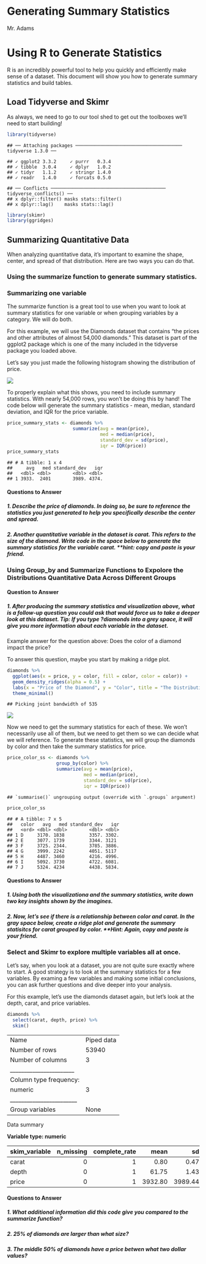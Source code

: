 Generating Summary Statistics
================
Mr. Adams

# Using R to Generate Statistics

R is an incredibly powerful tool to help you quickly and efficiently
make sense of a dataset. This document will show you how to generate
summary statistics and build tables.

## Load Tidyverse and Skimr

As always, we need to go to our tool shed to get out the toolboxes we’ll
need to start building\!

``` r
library(tidyverse)
```

    ## ── Attaching packages ─────────────────────────────────────── tidyverse 1.3.0 ──

    ## ✓ ggplot2 3.3.2     ✓ purrr   0.3.4
    ## ✓ tibble  3.0.4     ✓ dplyr   1.0.2
    ## ✓ tidyr   1.1.2     ✓ stringr 1.4.0
    ## ✓ readr   1.4.0     ✓ forcats 0.5.0

    ## ── Conflicts ────────────────────────────────────────── tidyverse_conflicts() ──
    ## x dplyr::filter() masks stats::filter()
    ## x dplyr::lag()    masks stats::lag()

``` r
library(skimr)
library(ggridges)
```

## Summarizing Quantitative Data

When analyzing quantitative data, it’s important to examine the shape,
center, and spread of that distribution. Here are two ways you can do
that.

### Using the summarize function to generate summary statistics.

### Summarizing one variable

The summarize function is a great tool to use when you want to look at
summary statistics for one variable or when grouping variables by a
category. We will do both.

For this example, we will use the Diamonds dataset that contains “the
prices and other attributes of almost 54,000 diamonds.” This dataset is
part of the ggplot2 package which is one of the many included in the
tidyverse package you loaded above.

Let’s say you just made the following histogram showing the distribution
of price.

![](3--Generating-Summary-Statistics_files/figure-gfm/price%20density%20curve,%20-1.png)<!-- -->

To properly explain what this shows, you need to include summary
statistics. With nearly 54,000 rows, you won’t be doing this by hand\!
The code below will generate the summary statistics - mean, median,
standard deviation, and IQR for the price variable.

``` r
price_summary_stats <- diamonds %>%
                        summarize(avg = mean(price), 
                                  med = median(price), 
                                  standard_dev = sd(price), 
                                  iqr = IQR(price))
price_summary_stats
```

    ## # A tibble: 1 x 4
    ##     avg   med standard_dev   iqr
    ##   <dbl> <dbl>        <dbl> <dbl>
    ## 1 3933.  2401        3989. 4374.

#### Questions to Answer

##### 1\. Describe the price of diamonds. In doing so, be sure to reference the statistics you just generated to help you specifically describe the center and spread.

##### 2\. Another quantitative variable in the dataset is carat. This refers to the size of the diamond. Write code in the space below to generate the summary statistics for the variable carat. \*\*hint: copy and paste is your friend.

### Using Group\_by and Summarize Functions to Expolore the Distributions Quantitative Data Across Different Groups

#### Question to Answer

##### 1\. After producing the summary statistics and visualization above, what is a follow-up question you could ask that would force us to take a deeper look at this dataset. Tip: If you type ?diamonds into a grey space, it will give you more information about each variable in the dataset.

Example answer for the question above: Does the color of a diamond
impact the price?

To answer this question, maybe you start by making a ridge plot.

``` r
diamonds %>%
  ggplot(aes(x = price, y = color, fill = color, color = color)) +
  geom_density_ridges(alpha = 0.5) +
  labs(x = "Price of the Diamond", y = "Color", title = "The Distribution of Diamond Prices by Color") +
  theme_minimal()
```

    ## Picking joint bandwidth of 535

![](3--Generating-Summary-Statistics_files/figure-gfm/price%20color%20ridge%20plot-1.png)<!-- -->

Now we need to get the summary statistics for each of these. We won’t
necessarily use all of them, but we need to get them so we can decide
what we will reference. To generate these statistics, we will group the
diamonds by color and then take the summary statistics for price.

``` r
price_color_ss <- diamonds %>%
                  group_by(color) %>%
                  summarize(avg = mean(price), 
                            med = median(price), 
                            standard_dev = sd(price), 
                            iqr = IQR(price))
```

    ## `summarise()` ungrouping output (override with `.groups` argument)

``` r
price_color_ss
```

    ## # A tibble: 7 x 5
    ##   color   avg   med standard_dev   iqr
    ##   <ord> <dbl> <dbl>        <dbl> <dbl>
    ## 1 D     3170. 1838         3357. 3302.
    ## 2 E     3077. 1739         3344. 3121 
    ## 3 F     3725. 2344.        3785. 3886.
    ## 4 G     3999. 2242         4051. 5117 
    ## 5 H     4487. 3460         4216. 4996.
    ## 6 I     5092. 3730         4722. 6081.
    ## 7 J     5324. 4234         4438. 5834.

#### Questions to Answer

##### 1\. Using both the visualizationa and the summary statistics, write down two key insights shown by the imagines.

##### 2\. Now, let’s see if there is a relationship between color and carat. In the gray space below, create a ridge plot and generate the summary statisitcs for carat grouped by color. \*\*Hint: Again, copy and paste is your friend.

### Select and Skimr to explore multiple variables all at once.

Let’s say, when you look at a dataset, you are not quite sure exactly
where to start. A good strategy is to look at the summary statistics for
a few variables. By examing a few variables and making some initial
conclusions, you can ask further questions and dive deeper into your
analysis.

For this example, let’s use the diamonds dataset again, but let’s look
at the depth, carat, and price variables.

``` r
diamonds %>%
  select(carat, depth, price) %>%
  skim()
```

|                                                  |            |
| :----------------------------------------------- | :--------- |
| Name                                             | Piped data |
| Number of rows                                   | 53940      |
| Number of columns                                | 3          |
| \_\_\_\_\_\_\_\_\_\_\_\_\_\_\_\_\_\_\_\_\_\_\_   |            |
| Column type frequency:                           |            |
| numeric                                          | 3          |
| \_\_\_\_\_\_\_\_\_\_\_\_\_\_\_\_\_\_\_\_\_\_\_\_ |            |
| Group variables                                  | None       |

Data summary

**Variable type: numeric**

| skim\_variable | n\_missing | complete\_rate |    mean |      sd |    p0 |   p25 |    p50 |     p75 |     p100 | hist  |
| :------------- | ---------: | -------------: | ------: | ------: | ----: | ----: | -----: | ------: | -------: | :---- |
| carat          |          0 |              1 |    0.80 |    0.47 |   0.2 |   0.4 |    0.7 |    1.04 |     5.01 | ▇▂▁▁▁ |
| depth          |          0 |              1 |   61.75 |    1.43 |  43.0 |  61.0 |   61.8 |   62.50 |    79.00 | ▁▁▇▁▁ |
| price          |          0 |              1 | 3932.80 | 3989.44 | 326.0 | 950.0 | 2401.0 | 5324.25 | 18823.00 | ▇▂▁▁▁ |

#### Questions to Answer

##### 1\. What additional information did this code give you compared to the summarize function?

##### 2\. 25% of diamonds are larger than what size?

##### 3\. The middle 50% of diamonds have a price betwen what two dollar values?
